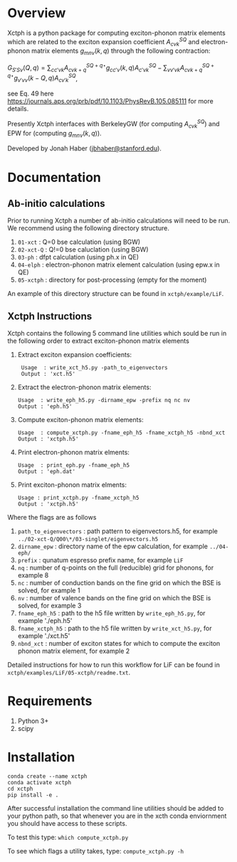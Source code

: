 # Overview
Xctph is a python package for computing exciton-phonon matrix elements which are related to the 
exciton expansion coefficient $`A^{SQ}_{cvk}`$ and electron-phonon matrix elements $`g_{mn\nu}(k,q)`$
through the following contraction:

$`G_{S'S\nu}(Q,q)= \sum_{cc'vk} A^{SQ+q\star}_{cvk+q}g_{cc'\nu}(k,q)A^{SQ}_{c'vk}-\sum_{vv'vk} A^{SQ+q\star}_{cvk+q} g_{v'v\nu}(k-Q,q) A^{SQ}_{cv'k}`$,

see Eq. 49 here https://journals.aps.org/prb/pdf/10.1103/PhysRevB.105.085111 for more details.

Presently Xctph interfaces with BerkeleyGW (for computing $`A^{SQ}_{cvk}`$) and EPW for (computing $`g_{mn\nu}(k,q)`$).

Developed by Jonah Haber (jbhaber@stanford.edu).

# Documentation
## Ab-initio calculations
Prior to running Xctph a number of ab-initio calculations will need to be run. We recommend using 
the following directory structure.

1. `01-xct`    : Q=0 bse calculation (using BGW)
2. `02-xct-Q`  : Q!=0 bse caluclation (using BGW)
3. `03-ph`     : dfpt calculation (using ph.x in QE)
4. `04-elph`   : electron-phonon matrix element calculation (using epw.x in QE)
5. `05-xctph`  : directory for post-processing (empty for the moment)  

An example of this directory structure can be found in `xctph/example/LiF`.

## Xctph Instructions
Xctph contains the following 5 command line utilities which sould be run in the following order
to extract exciton-phonon matrix elements

1. Extract exciton expansion coefficients:
   
        Usage  : write_xct_h5.py -path_to_eigenvectors
        Output : 'xct.h5'

3. Extract the electron-phonon matrix elements:

       Usage  : write_eph_h5.py -dirname_epw -prefix nq nc nv
       Output : 'eph.h5'

5. Compute exciton-phonon matrix elements:

       Usage  : compute_xctph.py -fname_eph_h5 -fname_xctph_h5 -nbnd_xct
       Output : 'xctph.h5'

7. Print electron-phonon matrix elments:

       Usage  : print_eph.py -fname_eph_h5
       Output : 'eph.dat'

9. Print exciton-phonon matrix elments:
    
       Usage : print_xctph.py -fname_xctph_h5
       Output : 'xctph.h5'


Where the flags are as follows
1. `path_to_eigenvectors` : 
        path pattern to eigenvectors.h5, for example `../02-xct-Q/Q00\*/03-singlet/eigenvectors.h5`
2. `dirname_epw` : 
        directory name of the epw calculation, for example `../04-eph/`
3. `prefix` : 
        qunatum espresso prefix name, for example `LiF`
4. `nq` : 
        number of q-points on the full (reducible) grid for phonons, for example 8
5. `nc` : 
        number of conduction bands on the fine grid on which the BSE is solved, for example 1
6. `nv` : 
        number of valence bands on the fine grid on which the BSE is solved, for example 3
7. `fname_eph_h5` :
        path to the h5 file written by `write_eph_h5.py`, for example './eph.h5'
8. `fname_xctph_h5` :
        path to the h5 file written by `write_xct_h5.py`, for example './xct.h5'
9. `nbnd_xct` : 
        number of exciton states for which to compute the exciton phonon matrix element, for example 2

Detailed instructions for how to run this workflow for LiF can be found in `xctph/examples/LiF/05-xctph/readme.txt`.

# Requirements
1. Python 3+
2. scipy

# Installation
    conda create --name xctph
    conda activate xctph
    cd xctph
    pip install -e . 

After successful installation the command line utilities should be added to your python path,
so that whenever you are in the xcth conda enviornment you should have access to these scripts.

To test this type:
    `which compute_xctph.py`

To see which flags a utility takes, type:
    `compute_xctph.py -h`



